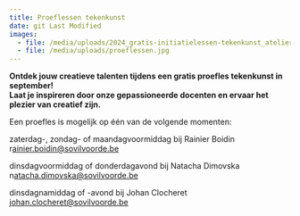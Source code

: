 ```yaml
---
title: Proeflessen tekenkunst
date: git Last Modified
images:
  - file: /media/uploads/2024_gratis-initiatielessen-tekenkunst_atelier-natacha-dimovska.jpg
  - file: /media/uploads/proeflessen.jpg
---
```

**O﻿ntdek jouw creatieve talenten tijdens een gratis proefles tekenkunst in september!**\
**L﻿aat je inspireren door onze gepassioneerde docenten en ervaar het plezier van creatief zijn.**

E﻿en proefles is mogelijk op één van de volgende momenten:

z﻿aterdag-, zondag- of maandagvoormiddag bij Rainier Boidin\
r﻿ainier.boidin@sovilvoorde.be

d﻿insdagvoormiddag of donderdagavond bij Natacha Dimovska\
n﻿atacha.dimovska@sovilvoorde.be

d﻿insdagnamiddag of -avond bij Johan Clocheret\
j﻿ohan.clocheret@sovilvoorde.be